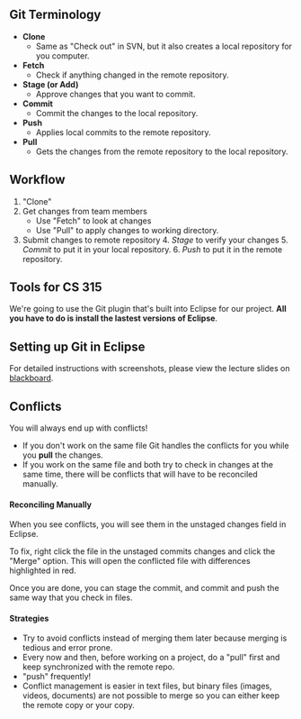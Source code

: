 ## Git Terminology
- **Clone**
	- Same as "Check out" in SVN, but it also creates a local repository for you computer.
- **Fetch**
	- Check if anything changed in the remote repository.
- **Stage (or Add)**
	- Approve changes that you want to commit.
- **Commit**
	- Commit the changes to the local repository.
- **Push**
	- Applies local commits to the remote repository.
- **Pull**
	- Gets the changes from the remote repository to the local repository.

## Workflow
1. "Clone"
2. Get changes from team members
	- Use "Fetch" to look at changes
	- Use "Pull" to apply changes to working directory.
3. Submit changes to remote repository
	4. _Stage_ to verify your changes
	5. _Commit_ to put it in your local repository.
	6. _Push_ to put it in the remote repository.

## Tools for CS 315

We're going to use the Git plugin that's built into Eclipse for our project. **All you have to do is install the lastest versions of Eclipse**.

## Setting up Git in Eclipse

For detailed instructions with screenshots, please view the lecture slides on [blackboard](https://ualearn.blackboard.com/bbcswebdav/pid-1844918-dt-content-rid-13806123_1/courses/45063.201540/1-Software%20Versioning.pdf).

## Conflicts
You will always end up with conflicts!

- If you don't work on the same file Git handles the conflicts for you while you **pull** the changes.
- If you work on the same file and both try to check in changes at the same time, there will be conflicts that will have to be reconciled manually.

#### Reconciling Manually

When you see conflicts, you will see them in the unstaged changes field in Eclipse.

To fix, right click the file in the unstaged commits changes and click the "Merge" option. This will open the conflicted file with differences highlighted in red.

Once you are done, you can stage the commit, and commit and push the same way that you check in files.

#### Strategies
- Try to avoid conflicts instead of merging them later because merging is tedious and error prone.
- Every now and then, before working on a project, do a "pull" first and keep synchronized with the remote repo.
- "push" frequently! 
- Conflict management is easier in text files, but binary files (images, videos, documents) are not possible to merge so you can either keep the remote copy or your copy.


